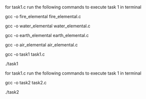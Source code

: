 for task1.c
run the following commands to execute task 1 in terminal

gcc -o fire_elemental fire_elemental.c

gcc -o water_elemental water_elemental.c

gcc -o earth_elemental earth_elemental.c

gcc -o air_elemental air_elemental.c

gcc -o task1 task1.c

./task1

for task1.c
run the following commands to execute task 1 in terminal

 gcc -o task2 task2.c

./task2

